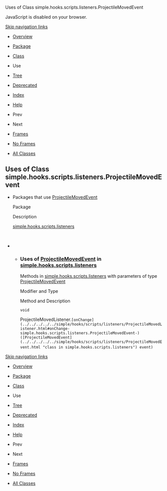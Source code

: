 Uses of Class simple.hooks.scripts.listeners.ProjectileMovedEvent   <!-- try { if (location.href.indexOf('is-external=true') == -1) { parent.document.title="Uses of Class simple.hooks.scripts.listeners.ProjectileMovedEvent"; } } catch(err) { } //-->

JavaScript is disabled on your browser.

[Skip navigation links](#skip.navbar.top "Skip navigation links")

*   [Overview](../../../../../overview-summary.html)
*   [Package](../package-summary.html)
*   [Class](../../../../../simple/hooks/scripts/listeners/ProjectileMovedEvent.html "class in simple.hooks.scripts.listeners")
*   Use
*   [Tree](../package-tree.html)
*   [Deprecated](../../../../../deprecated-list.html)
*   [Index](../../../../../index-files/index-1.html)
*   [Help](../../../../../help-doc.html)

*   Prev
*   Next

*   [Frames](../../../../../index.html?simple/hooks/scripts/listeners/class-use/ProjectileMovedEvent.html)
*   [No Frames](ProjectileMovedEvent.html)

*   [All Classes](../../../../../allclasses-noframe.html)

<!-- allClassesLink = document.getElementById("allclasses\_navbar\_top"); if(window==top) { allClassesLink.style.display = "block"; } else { allClassesLink.style.display = "none"; } //-->

Uses of Class  
simple.hooks.scripts.listeners.ProjectileMovedEvent
-------------------------------------------------------------------

*   Packages that use [ProjectileMovedEvent](../../../../../simple/hooks/scripts/listeners/ProjectileMovedEvent.html "class in simple.hooks.scripts.listeners") 
    
    Package
    
    Description
    
    [simple.hooks.scripts.listeners](#simple.hooks.scripts.listeners)
    
     
    
*   *   ### Uses of [ProjectileMovedEvent](../../../../../simple/hooks/scripts/listeners/ProjectileMovedEvent.html "class in simple.hooks.scripts.listeners") in [simple.hooks.scripts.listeners](../../../../../simple/hooks/scripts/listeners/package-summary.html)
        
        Methods in [simple.hooks.scripts.listeners](../../../../../simple/hooks/scripts/listeners/package-summary.html) with parameters of type [ProjectileMovedEvent](../../../../../simple/hooks/scripts/listeners/ProjectileMovedEvent.html "class in simple.hooks.scripts.listeners") 
        
        Modifier and Type
        
        Method and Description
        
        `void`
        
        ProjectileMovedListener.`[onChange](../../../../../simple/hooks/scripts/listeners/ProjectileMovedListener.html#onChange-simple.hooks.scripts.listeners.ProjectileMovedEvent-)([ProjectileMovedEvent](../../../../../simple/hooks/scripts/listeners/ProjectileMovedEvent.html "class in simple.hooks.scripts.listeners") event)` 
        

[Skip navigation links](#skip.navbar.bottom "Skip navigation links")

*   [Overview](../../../../../overview-summary.html)
*   [Package](../package-summary.html)
*   [Class](../../../../../simple/hooks/scripts/listeners/ProjectileMovedEvent.html "class in simple.hooks.scripts.listeners")
*   Use
*   [Tree](../package-tree.html)
*   [Deprecated](../../../../../deprecated-list.html)
*   [Index](../../../../../index-files/index-1.html)
*   [Help](../../../../../help-doc.html)

*   Prev
*   Next

*   [Frames](../../../../../index.html?simple/hooks/scripts/listeners/class-use/ProjectileMovedEvent.html)
*   [No Frames](ProjectileMovedEvent.html)

*   [All Classes](../../../../../allclasses-noframe.html)

<!-- allClassesLink = document.getElementById("allclasses\_navbar\_bottom"); if(window==top) { allClassesLink.style.display = "block"; } else { allClassesLink.style.display = "none"; } //-->